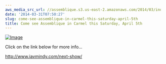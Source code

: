 ```yaml
---
aws_media_src_url: //assemblique.s3.us-east-2.amazonaws.com/2014/03/indiearts.jpg
date: '2014-03-31T07:50:27'
slug: come-see-assemblique-in-carmel-this-saturday-april-5th
title: Come see Assemblique in Carmel this Saturday, April 5th
---
```


 [![Image](//assemblique.s3.us-east-2.amazonaws.com/2014/03/indiearts.jpg?w=381)](//assemblique.s3.us-east-2.amazonaws.com/2014/03/indiearts.jpg)

  

 Click on the link below for more info…

 <http://www.iavmindy.com/next-show/>